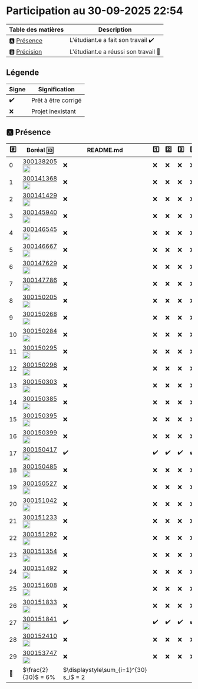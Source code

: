 # Participation au 30-09-2025 22:54

| Table des matières            | Description                                             |
|-------------------------------|---------------------------------------------------------|
| :a: [Présence](#a-présence)   | L'étudiant.e a fait son travail    :heavy_check_mark:   |
| :b: [Précision](#b-précision) | L'étudiant.e a réussi son travail  :tada:               |

## Légende

| Signe              | Signification                 |
|--------------------|-------------------------------|
| :heavy_check_mark: | Prêt à être corrigé           |
| :x:                | Projet inexistant             |

## :a: Présence

|:hash:| Boréal :id:                | README.md    | :one: | :two: | :three: | :four: |
|------|----------------------------|--------------|-------|-------|---------|--------|
| 0 | [300138205](../300138205/README.md) [<image src='https://avatars0.githubusercontent.com/u/200685761?s=460&v=4' width=20 height=20></image>](https://github.com/taylor123marc) | :x: | :x: | :x: | :x: | :x: |
| 1 | [300141368](../300141368/README.md) [<image src='https://avatars0.githubusercontent.com/u/132600996?s=460&v=4' width=20 height=20></image>](https://github.com/daniella-diwa) | :x: | :x: | :x: | :x: | :x: |
| 2 | [300141429](../300141429/README.md) [<image src='https://avatars0.githubusercontent.com/u/231347874?s=460&v=4' width=20 height=20></image>](https://github.com/barrynetwork) | :x: | :x: | :x: | :x: | :x: |
| 3 | [300145940](../300145940/README.md) [<image src='https://avatars0.githubusercontent.com/u/234069235?s=460&v=4' width=20 height=20></image>](https://github.com/TasnimMarzouki) | :x: | :x: | :x: | :x: | :x: |
| 4 | [300146545](../300146545/README.md) [<image src='https://avatars0.githubusercontent.com/u/211592881?s=460&v=4' width=20 height=20></image>](https://github.com/saoudialaoua) | :x: | :x: | :x: | :x: | :x: |
| 5 | [300146667](../300146667/README.md) [<image src='https://avatars0.githubusercontent.com/u/205994773?s=460&v=4' width=20 height=20></image>](https://github.com/djaberbenyezza) | :x: | :x: | :x: | :x: | :x: |
| 6 | [300147629](../300147629/README.md) [<image src='https://avatars0.githubusercontent.com/u/231347782?s=460&v=4' width=20 height=20></image>](https://github.com/zoumarbalde-blip) | :x: | :x: | :x: | :x: | :x: |
| 7 | [300147786](../300147786/README.md) [<image src='https://avatars0.githubusercontent.com/u/231366133?s=460&v=4' width=20 height=20></image>](https://github.com/300786147) | :x: | :x: | :x: | :x: | :x: |
| 8 | [300150205](../300150205/README.md) [<image src='https://avatars0.githubusercontent.com/u/205994753?s=460&v=4' width=20 height=20></image>](https://github.com/blbsblm) | :x: | :x: | :x: | :x: | :x: |
| 9 | [300150268](../300150268/README.md) [<image src='https://avatars0.githubusercontent.com/u/207268490?s=460&v=4' width=20 height=20></image>](https://github.com/kemiche06) | :x: | :x: | :x: | :x: | :x: |
| 10 | [300150284](../300150284/README.md) [<image src='https://avatars0.githubusercontent.com/u/205994902?s=460&v=4' width=20 height=20></image>](https://github.com/aroua-git) | :x: | :x: | :x: | :x: | :x: |
| 11 | [300150295](../300150295/README.md) [<image src='https://avatars0.githubusercontent.com/u/205994740?s=460&v=4' width=20 height=20></image>](https://github.com/lounasallouti1) | :x: | :x: | :x: | :x: | :x: |
| 12 | [300150296](../300150296/README.md) [<image src='https://avatars0.githubusercontent.com/u/205198510?s=460&v=4' width=20 height=20></image>](https://github.com/bnnyouba99) | :x: | :x: | :x: | :x: | :x: |
| 13 | [300150303](../300150303/README.md) [<image src='https://avatars0.githubusercontent.com/u/211592293?s=460&v=4' width=20 height=20></image>](https://github.com/jessmaud) | :x: | :x: | :x: | :x: | :x: |
| 14 | [300150385](../300150385/README.md) [<image src='https://avatars0.githubusercontent.com/u/205994785?s=460&v=4' width=20 height=20></image>](https://github.com/belka1996) | :x: | :x: | :x: | :x: | :x: |
| 15 | [300150395](../300150395/README.md) [<image src='https://avatars0.githubusercontent.com/u/211577767?s=460&v=4' width=20 height=20></image>](https://github.com/ismailtrache) | :x: | :x: | :x: | :x: | :x: |
| 16 | [300150399](../300150399/README.md) [<image src='https://avatars0.githubusercontent.com/u/195236786?s=460&v=4' width=20 height=20></image>](https://github.com/chkips) | :x: | :x: | :x: | :x: | :x: |
| 17 | [300150417](../300150417/README.md) [<image src='https://avatars0.githubusercontent.com/u/212187666?s=460&v=4' width=20 height=20></image>](https://github.com/latifmuristaga) | :heavy_check_mark:| :heavy_check_mark: | :heavy_check_mark: | :heavy_check_mark: | :heavy_check_mark: |
| 18 | [300150485](../300150485/README.md) [<image src='https://avatars0.githubusercontent.com/u/205994799?s=460&v=4' width=20 height=20></image>](https://github.com/nad1111) | :x: | :x: | :x: | :x: | :x: |
| 19 | [300150527](../300150527/README.md) [<image src='https://avatars0.githubusercontent.com/u/212277460?s=460&v=4' width=20 height=20></image>](https://github.com/akrembouraoui) | :x: | :x: | :x: | :x: | :x: |
| 20 | [300151042](../300151042/README.md) [<image src='https://avatars0.githubusercontent.com/u/62858035?s=460&v=4' width=20 height=20></image>](https://github.com/hichemhamdi10) | :x: | :x: | :x: | :x: | :x: |
| 21 | [300151233](../300151233/README.md) [<image src='https://avatars0.githubusercontent.com/u/223416913?s=460&v=4' width=20 height=20></image>](https://github.com/syphax25) | :x: | :x: | :x: | :x: | :x: |
| 22 | [300151292](../300151292/README.md) [<image src='https://avatars0.githubusercontent.com/u/205994792?s=460&v=4' width=20 height=20></image>](https://github.com/akahil521) | :x: | :x: | :x: | :x: | :x: |
| 23 | [300151354](../300151354/README.md) [<image src='https://avatars0.githubusercontent.com/u/212047331?s=460&v=4' width=20 height=20></image>](https://github.com/massinissamakoudi) | :x: | :x: | :x: | :x: | :x: |
| 24 | [300151492](../300151492/README.md) [<image src='https://avatars0.githubusercontent.com/u/206000307?s=460&v=4' width=20 height=20></image>](https://github.com/hacen19) | :x: | :x: | :x: | :x: | :x: |
| 25 | [300151608](../300151608/README.md) [<image src='https://avatars0.githubusercontent.com/u/205994734?s=460&v=4' width=20 height=20></image>](https://github.com/mohammedaiche434) | :x: | :x: | :x: | :x: | :x: |
| 26 | [300151833](../300151833/README.md) [<image src='https://avatars0.githubusercontent.com/u/109877652?s=460&v=4' width=20 height=20></image>](https://github.com/raoufbrs15) | :x: | :x: | :x: | :x: | :x: |
| 27 | [300151841](../300151841/README.md) [<image src='https://avatars0.githubusercontent.com/u/583231?s=460&v=4' width=20 height=20></image>](https://github.com/massi9313) | :heavy_check_mark:| :heavy_check_mark: | :heavy_check_mark: | :heavy_check_mark: | :heavy_check_mark: |
| 28 | [300152410](../300152410/README.md) [<image src='https://avatars0.githubusercontent.com/u/205994834?s=460&v=4' width=20 height=20></image>](https://github.com/imadboudeuf) | :x: | :x: | :x: | :x: | :x: |
| 29 | [300153747](../300153747/README.md) [<image src='https://avatars0.githubusercontent.com/u/211754108?s=460&v=4' width=20 height=20></image>](https://github.com/madjou15) | :x: | :x: | :x: | :x: | :x: |
| :abacus: |  $\frac{2}{30}$  =  6% | $\displaystyle\sum_{i=1}^{30} s_i$ = 2 |
